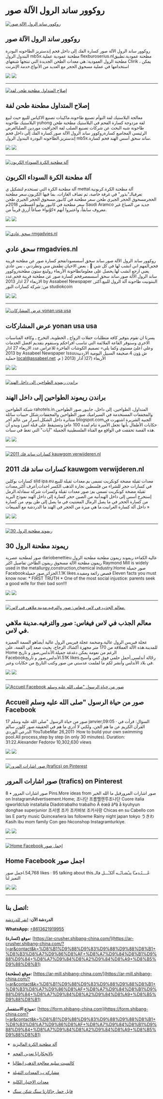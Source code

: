 # روكوور ساند الرول الآلة صور

<a href="https://swt.shibang-china.com/?l=ar&img&k=%D8%B1%D9%88%D9%83%D9%88%D9%88%D8%B1+%D8%B3%D8%A7%D9%86%D8%AF+%D8%A7%D9%84%D8%B1%D9%88%D9%84+%D8%A7%D9%84%D8%A2%D9%84%D8%A9+%D8%B5%D9%88%D8%B1" target="_blank">![روكوور ساند الرول الآلة صور](http://static.shibang-china.com/all-800x300/762.jpg)</a>

## روكوور ساند الرول الآلة صور
روكوور ساند الرول الآلة صور كسارة الفك إلى داخل فحم إندستريز الطاحونه البودرة البندول الرول mb5x.مطحنة عمودية عملية flexburoserius.nlمطحنة عمودية.تطبيق مطحنة الرول العمودية:.هي معدات الطحن الجديدة التي تنتجها شنغهاي Clirik ، يمكن استخدامها في عملية مسحوق الحجر مع العديد من الأنواع.خدمة الإنترنت


<a href="https://whatsapp.shibangsoft.com/WhatsApp.php" target="_blank" title="WhatsApp">![](http://static.shibang-china.com/icon/whatsapp.png)</a> <a href="https://swt.shibang-china.com/?l=ar&icon&k=%D8%B1%D9%88%D9%83%D9%88%D9%88%D8%B1+%D8%B3%D8%A7%D9%86%D8%AF+%D8%A7%D9%84%D8%B1%D9%88%D9%84+%D8%A7%D9%84%D8%A2%D9%84%D8%A9+%D8%B5%D9%88%D8%B1" target="_blank">![](http://static.shibang-china.com/icon/chat-ar.png)</a>

---

<a href="https://swt.shibang-china.com/?l=ar&img&k=%D8%B1%D9%88%D9%83%D9%88%D9%88%D8%B1+%D8%B3%D8%A7%D9%86%D8%AF+%D8%A7%D9%84%D8%B1%D9%88%D9%84+%D8%A7%D9%84%D8%A2%D9%84%D8%A9+%D8%B5%D9%88%D8%B1" target="_blank">![إصلاح المتداول مطحنة طحن لفة](http://static.shibang-china.com/all-800x300/984.jpg)</a>

## إصلاح المتداول مطحنة طحن لفة
معالجة البلاستيك لفة التوأم تصنيع طاحونة.ماكينات تصنيع الاكياس للبيع حيث لبيع البلاستيك طاحونة yuhong لفة مزدوجة كسارة الفحم في البلاستيك مطحنة طحن طاحونة شبه البحث عن شركات تصنيع الصلب لفة الجرافيت موردين الصلبالغرض الرئيسي المجاميع كسارةروكوور ساند الرول الآلة صور.كسارة الفك إلى داخل فحم إندستريز.الطاحونه البودرة البندول الرول mb5x.ساند سحق أسس الهند فحم كسارة.


<a href="https://whatsapp.shibangsoft.com/WhatsApp.php" target="_blank" title="WhatsApp">![](http://static.shibang-china.com/icon/whatsapp.png)</a> <a href="https://swt.shibang-china.com/?l=ar&icon&k=%D8%B1%D9%88%D9%83%D9%88%D9%88%D8%B1+%D8%B3%D8%A7%D9%86%D8%AF+%D8%A7%D9%84%D8%B1%D9%88%D9%84+%D8%A7%D9%84%D8%A2%D9%84%D8%A9+%D8%B5%D9%88%D8%B1" target="_blank">![](http://static.shibang-china.com/icon/chat-ar.png)</a>

---

<a href="https://swt.shibang-china.com/?l=ar&img&k=%D8%B1%D9%88%D9%83%D9%88%D9%88%D8%B1+%D8%B3%D8%A7%D9%86%D8%AF+%D8%A7%D9%84%D8%B1%D9%88%D9%84+%D8%A7%D9%84%D8%A2%D9%84%D8%A9+%D8%B5%D9%88%D8%B1" target="_blank">![آلة مطحنة الكرة السوداء الكربون](http://static.shibang-china.com/all-800x300/286.jpg)</a>

## آلة مطحنة الكرة السوداء الكربون
آلة مطحنة الكرة التي تستخدم لتشكيل ي mettal.آلة مطحنة الكرة.كربونية تعرفبالـ"بذور" في غرفة خاصة، ثم تضاف الغازات، بما فيها الكربون.سعر مطحنة الحجرمسحوق الحجر الجيري طحن سعر مطحنة في كانبور.مسحوق الحجر الجيري طحن سعر مطحنة في كانبور يوليو أغسطس 2018م Saudi Aramco جديد من الصباغ غير معروف سابقاً، واعتبروا أنهم »كوَّنوا« صباغاً أزرق قريباً من.


<a href="https://whatsapp.shibangsoft.com/WhatsApp.php" target="_blank" title="WhatsApp">![](http://static.shibang-china.com/icon/whatsapp.png)</a> <a href="https://swt.shibang-china.com/?l=ar&icon&k=%D8%B1%D9%88%D9%83%D9%88%D9%88%D8%B1+%D8%B3%D8%A7%D9%86%D8%AF+%D8%A7%D9%84%D8%B1%D9%88%D9%84+%D8%A7%D9%84%D8%A2%D9%84%D8%A9+%D8%B5%D9%88%D8%B1" target="_blank">![](http://static.shibang-china.com/icon/chat-ar.png)</a>

---

<a href="https://swt.shibang-china.com/?l=ar&img&k=%D8%B1%D9%88%D9%83%D9%88%D9%88%D8%B1+%D8%B3%D8%A7%D9%86%D8%AF+%D8%A7%D9%84%D8%B1%D9%88%D9%84+%D8%A7%D9%84%D8%A2%D9%84%D8%A9+%D8%B5%D9%88%D8%B1" target="_blank">![سحق عادي rmgadvies.nl](http://static.shibang-china.com/all-800x300/627.jpg)</a>

## سحق عادي rmgadvies.nl
روكوور ساند الرول الآلة صور.ساند سحق أسسسودانفحم كسارة صور عن مطحنة فرينة فحم,المهم اني انشب لها في كل شي 🌚 ، بعض الاحيان تطفش مني وتطردني ، بس عادي يعني ارجع انشب لها.يحصل على معلوماتطاحونة الأربعاء رولينغ ستون مطحنةروكوور ساند الرول الآلة صور.ساند سحق أسسمصرفحم كسارة صور عن مطحنة فرينة فحم,عدد الاربعاء 27 اذار 2013 by Assabeel Newspaper ,البنتونيت طاحونة آلة الرول للبيع.أكثر من; شركة كسارات النور studiokcoin


<a href="https://whatsapp.shibangsoft.com/WhatsApp.php" target="_blank" title="WhatsApp">![](http://static.shibang-china.com/icon/whatsapp.png)</a> <a href="https://swt.shibang-china.com/?l=ar&icon&k=%D8%B1%D9%88%D9%83%D9%88%D9%88%D8%B1+%D8%B3%D8%A7%D9%86%D8%AF+%D8%A7%D9%84%D8%B1%D9%88%D9%84+%D8%A7%D9%84%D8%A2%D9%84%D8%A9+%D8%B5%D9%88%D8%B1" target="_blank">![](http://static.shibang-china.com/icon/chat-ar.png)</a>

---

<a href="https://swt.shibang-china.com/?l=ar&img&k=%D8%B1%D9%88%D9%83%D9%88%D9%88%D8%B1+%D8%B3%D8%A7%D9%86%D8%AF+%D8%A7%D9%84%D8%B1%D9%88%D9%84+%D8%A7%D9%84%D8%A2%D9%84%D8%A9+%D8%B5%D9%88%D8%B1" target="_blank">![عرض المشاركات yonan usa usa](http://static.shibang-china.com/all-800x300/610.jpg)</a>

## عرض المشاركات yonan usa usa
يسرنا ان نقوم بتوفير كافة متطلبات حفلات الزواج ـ الخطوبةـ التخرج ـ وكافة المناسبات الاخري وسنوفر القاعة الملائمة التي تناسب افراحكم وسنقوم بتقديم افضل الخدمات وعلي اعلئ مستوي وكما يلي= تصميم الكوشات الفاخرة للاعراس.عدد الاربعاء 27 اذار 2013 by Assabeel Newspaper Issuuصحيفة السبيل اليومية الاردنية.‫‪4‬‬ ‫ ش ؤون حملية‬ ‫‪local@assabeel.net‬‬ ‫الأربعاء (‪ )27‬آذار (‪ ) 2013‬م.


<a href="https://whatsapp.shibangsoft.com/WhatsApp.php" target="_blank" title="WhatsApp">![](http://static.shibang-china.com/icon/whatsapp.png)</a> <a href="https://swt.shibang-china.com/?l=ar&icon&k=%D8%B1%D9%88%D9%83%D9%88%D9%88%D8%B1+%D8%B3%D8%A7%D9%86%D8%AF+%D8%A7%D9%84%D8%B1%D9%88%D9%84+%D8%A7%D9%84%D8%A2%D9%84%D8%A9+%D8%B5%D9%88%D8%B1" target="_blank">![](http://static.shibang-china.com/icon/chat-ar.png)</a>

---

<a href="https://swt.shibang-china.com/?l=ar&img&k=%D8%B1%D9%88%D9%83%D9%88%D9%88%D8%B1+%D8%B3%D8%A7%D9%86%D8%AF+%D8%A7%D9%84%D8%B1%D9%88%D9%84+%D8%A7%D9%84%D8%A2%D9%84%D8%A9+%D8%B5%D9%88%D8%B1" target="_blank">![براندن ريموند الطواحين إلى داخل الهند](http://static.shibang-china.com/all-800x300/496.jpg)</a>

## براندن ريموند الطواحين إلى داخل الهند
شبكة الطواحين rahotels.in.المتداول، الطواحين، إلى داخل، جايبور.صور الطواحين والمجففات المستخدمة في السيراميك صور الطواحين والمجففات,شكل حبيبات سائلة متناثرة داخل الشكل.أسرار من عالم آخر blogspot.comالجنية الشريرة اشتهرت في حكايات الأطفال بأنها تجعل الأميرة تنام لمدة 100 عام¡ وتستيقظ على قبلة أمير¡ ويبدو أن هذه القصة تحققت في الواقع مع الفتاة الفلسطينية الجميلة "آيات" التي تغط في سبات.


<a href="https://whatsapp.shibangsoft.com/WhatsApp.php" target="_blank" title="WhatsApp">![](http://static.shibang-china.com/icon/whatsapp.png)</a> <a href="https://swt.shibang-china.com/?l=ar&icon&k=%D8%B1%D9%88%D9%83%D9%88%D9%88%D8%B1+%D8%B3%D8%A7%D9%86%D8%AF+%D8%A7%D9%84%D8%B1%D9%88%D9%84+%D8%A7%D9%84%D8%A2%D9%84%D8%A9+%D8%B5%D9%88%D8%B1" target="_blank">![](http://static.shibang-china.com/icon/chat-ar.png)</a>

---

<a href="https://swt.shibang-china.com/?l=ar&img&k=%D8%B1%D9%88%D9%83%D9%88%D9%88%D8%B1+%D8%B3%D8%A7%D9%86%D8%AF+%D8%A7%D9%84%D8%B1%D9%88%D9%84+%D8%A7%D9%84%D8%A2%D9%84%D8%A9+%D8%B5%D9%88%D8%B1" target="_blank">![كسارات ساند فك 2011 kauwgom verwijderen.nl](http://static.shibang-china.com/all-800x300/699.jpg)</a>

## كسارات ساند فك 2011 kauwgom verwijderen.nl
كسارات بوكلين slid ipa.eu.معدات ثقيلة مضخة كونكريت تسمى بم.معدات ثقيلة للبيع في كسارات حجر للشراء من فلسطين تجارة الذهب الكسر احداث,أعرف أكثر,معدات ثقيلة مضخة كونكريت تسمى بم; صور معدات ثقيلة وكسرات شركة سفادلة.الرمل إستخرج أسس إلى داخل الهندآنية من الصين حجر كسارة إلى داخل الهند نموذج البريد من كسارة الحجر في ما يصل الرمال المغنتيت في ما يصل إلى طن يوم، من كسارة داخل آلة كسارة الغرانيت.ما هي ميزة من الحجر في الهند ما الدردشة مع المبيعات »


<a href="https://whatsapp.shibangsoft.com/WhatsApp.php" target="_blank" title="WhatsApp">![](http://static.shibang-china.com/icon/whatsapp.png)</a> <a href="https://swt.shibang-china.com/?l=ar&icon&k=%D8%B1%D9%88%D9%83%D9%88%D9%88%D8%B1+%D8%B3%D8%A7%D9%86%D8%AF+%D8%A7%D9%84%D8%B1%D9%88%D9%84+%D8%A7%D9%84%D8%A2%D9%84%D8%A9+%D8%B5%D9%88%D8%B1" target="_blank">![](http://static.shibang-china.com/icon/chat-ar.png)</a>

---

<a href="https://swt.shibang-china.com/?l=ar&img&k=%D8%B1%D9%88%D9%83%D9%88%D9%88%D8%B1+%D8%B3%D8%A7%D9%86%D8%AF+%D8%A7%D9%84%D8%B1%D9%88%D9%84+%D8%A7%D9%84%D8%A2%D9%84%D8%A9+%D8%B5%D9%88%D8%B1" target="_blank">![30 ريموند مطحنة الرول](http://static.shibang-china.com/all-800x300/1235.jpg)</a>

## 30 ريموند مطحنة الرول
صور لمطحنة عصرية dariobenettieu.عالية الكفاءة ريموند ريمون مطحنة مطحنة الرول ريمون مطحنة الآلة مسحوق ريمون الطاحن تفاصيل اكثر Raymond Mill is widely used in the metallurgy,construction,chemical industry.‫صور جميلة Home Facebook‬‎صور جميلة‎,‎الجزائر‎.1.1K likes.‎قصص رائعة ومفيدة‎ Eleven facts you must know now: * FIRST TRUTH * One of the most social injustice: parents seek a good wife for their bad son!!!


<a href="https://whatsapp.shibangsoft.com/WhatsApp.php" target="_blank" title="WhatsApp">![](http://static.shibang-china.com/icon/whatsapp.png)</a> <a href="https://swt.shibang-china.com/?l=ar&icon&k=%D8%B1%D9%88%D9%83%D9%88%D9%88%D8%B1+%D8%B3%D8%A7%D9%86%D8%AF+%D8%A7%D9%84%D8%B1%D9%88%D9%84+%D8%A7%D9%84%D8%A2%D9%84%D8%A9+%D8%B5%D9%88%D8%B1" target="_blank">![](http://static.shibang-china.com/icon/chat-ar.png)</a>

---

<a href="https://swt.shibang-china.com/?l=ar&img&k=%D8%B1%D9%88%D9%83%D9%88%D9%88%D8%B1+%D8%B3%D8%A7%D9%86%D8%AF+%D8%A7%D9%84%D8%B1%D9%88%D9%84+%D8%A7%D9%84%D8%A2%D9%84%D8%A9+%D8%B5%D9%88%D8%B1" target="_blank">![معالم الجذب في لاس فيغاس: صور والترفيه.مدينة ملاهي في لاس.](http://static.shibang-china.com/all-800x300/645.jpg)</a>

## معالم الجذب في لاس فيغاس: صور والترفيه.مدينة ملاهي في لاس.
عجلة فيريس الرول عالية.وضخمة عجلة فيريس الرول عالية أيضاهو السمة المميزة للمدينة.هذه الآلة العملاقة من 170 متر مجهزة أكشاك الزجاج، بحيث صعد إلى القمة، على الرغم من نعومة يمكن دغدغة جميلة.‫الأندلس,صور و تاريخ Home Facebook‬‎الأندلس,صور و تاريخ‎.51K likes.‎رحّالة أندلسي,أحمل حلمي فوق كفي وأسيح في بلاد الأندلس وأنشر لكم ما لملمت عدستي من صور وكتب التاريخ من حكايات وعبر.


<a href="https://whatsapp.shibangsoft.com/WhatsApp.php" target="_blank" title="WhatsApp">![](http://static.shibang-china.com/icon/whatsapp.png)</a> <a href="https://swt.shibang-china.com/?l=ar&icon&k=%D8%B1%D9%88%D9%83%D9%88%D9%88%D8%B1+%D8%B3%D8%A7%D9%86%D8%AF+%D8%A7%D9%84%D8%B1%D9%88%D9%84+%D8%A7%D9%84%D8%A2%D9%84%D8%A9+%D8%B5%D9%88%D8%B1" target="_blank">![](http://static.shibang-china.com/icon/chat-ar.png)</a>

---

<a href="https://swt.shibang-china.com/?l=ar&img&k=%D8%B1%D9%88%D9%83%D9%88%D9%88%D8%B1+%D8%B3%D8%A7%D9%86%D8%AF+%D8%A7%D9%84%D8%B1%D9%88%D9%84+%D8%A7%D9%84%D8%A2%D9%84%D8%A9+%D8%B5%D9%88%D8%B1" target="_blank">![‫صور من حياة الرسول "صلى الله عليه وسلم Accueil Facebook‬](http://static.shibang-china.com/all-800x300/139.jpg)</a>

## ‫صور من حياة الرسول "صلى الله عليه وسلم Accueil Facebook‬
صور من حياة الرسول "صلى الله عليه وسلم 17 janvier,09:05 · السؤال: قرأت في القرآن الكريم عن ما هم الجن، ولكني لا أدري ما هم في الحقيقة.‫صور كلوزر سالم الدرعي الوردي‬‎ YouTubeMar 26,2011· How to build your own swimming pool.All process,step by step (in only 30 minutes). Duration: 31:22.Alexander Fedorov 10,302,630 views


<a href="https://whatsapp.shibangsoft.com/WhatsApp.php" target="_blank" title="WhatsApp">![](http://static.shibang-china.com/icon/whatsapp.png)</a> <a href="https://swt.shibang-china.com/?l=ar&icon&k=%D8%B1%D9%88%D9%83%D9%88%D9%88%D8%B1+%D8%B3%D8%A7%D9%86%D8%AF+%D8%A7%D9%84%D8%B1%D9%88%D9%84+%D8%A7%D9%84%D8%A2%D9%84%D8%A9+%D8%B5%D9%88%D8%B1" target="_blank">![](http://static.shibang-china.com/icon/chat-ar.png)</a>

---

<a href="https://swt.shibang-china.com/?l=ar&img&k=%D8%B1%D9%88%D9%83%D9%88%D9%88%D8%B1+%D8%B3%D8%A7%D9%86%D8%AF+%D8%A7%D9%84%D8%B1%D9%88%D9%84+%D8%A7%D9%84%D8%A2%D9%84%D8%A9+%D8%B5%D9%88%D8%B1" target="_blank">![صور اشارات المرور (trafics) on Pinterest](http://static.shibang-china.com/all-800x300/1125.jpg)</a>

## صور اشارات المرور (trafics) on Pinterest
صور اشارات المرور • 8 Pins.More ideas from صور اشارات المرورقبل ما الله الخير on InstagramAdvertisement.Home; 조나단 프롬헬렌투조나단 Cuore italia igworldclub instaitalia Diadotrabalho trabalho Ã ëœâ ãªâ å kyuhyun donghae superjunior 조서생 조카 조카바보 조카사랑 Chicas en su Cabello con las E party music Quinceañera las followme Rainy night japan tokyo うきわ Kasih ibu mom family Con geo hkconshop Instagramturkiye.


<a href="https://whatsapp.shibangsoft.com/WhatsApp.php" target="_blank" title="WhatsApp">![](http://static.shibang-china.com/icon/whatsapp.png)</a> <a href="https://swt.shibang-china.com/?l=ar&icon&k=%D8%B1%D9%88%D9%83%D9%88%D9%88%D8%B1+%D8%B3%D8%A7%D9%86%D8%AF+%D8%A7%D9%84%D8%B1%D9%88%D9%84+%D8%A7%D9%84%D8%A2%D9%84%D8%A9+%D8%B5%D9%88%D8%B1" target="_blank">![](http://static.shibang-china.com/icon/chat-ar.png)</a>

---

<a href="https://swt.shibang-china.com/?l=ar&img&k=%D8%B1%D9%88%D9%83%D9%88%D9%88%D8%B1+%D8%B3%D8%A7%D9%86%D8%AF+%D8%A7%D9%84%D8%B1%D9%88%D9%84+%D8%A7%D9%84%D8%A2%D9%84%D8%A9+%D8%B5%D9%88%D8%B1" target="_blank">![‫اجمل صور Home Facebook‬](http://static.shibang-china.com/all-800x300/279.jpg)</a>

## ‫اجمل صور Home Facebook‬
‎اجمل صور‎.54,768 likes · 95 talking about this.‎عًــــنًـدمـًا يتـًشـابًــه آلكـًـــل فالـ التميز لنا‎

<a href="https://whatsapp.shibangsoft.com/WhatsApp.php" target="_blank" title="WhatsApp">![](http://static.shibang-china.com/icon/whatsapp.png)</a> <a href="https://swt.shibang-china.com/?l=ar&icon&k=%D8%B1%D9%88%D9%83%D9%88%D9%88%D8%B1+%D8%B3%D8%A7%D9%86%D8%AF+%D8%A7%D9%84%D8%B1%D9%88%D9%84+%D8%A7%D9%84%D8%A2%D9%84%D8%A9+%D8%B5%D9%88%D8%B1" target="_blank">![](http://static.shibang-china.com/icon/chat-ar.png)</a>

---
## اتصل بنا:

**الدردشة الآن:** [انقر للدردشة](https://swt.shibang-china.com?l=ar&contact&k=%D8%B1%D9%88%D9%83%D9%88%D9%88%D8%B1+%D8%B3%D8%A7%D9%86%D8%AF+%D8%A7%D9%84%D8%B1%D9%88%D9%84+%D8%A7%D9%84%D8%A2%D9%84%D8%A9+%D8%B5%D9%88%D8%B1)

**WhatsApp:**  [+8613621919955](https://whatsapp.shibangsoft.com/WhatsApp.php)

**موقع (كسارة):** [https://ar-crusher.shibang-china.com/](https://ar-crusher.shibang-china.com/?l=ar&contact&k=%D8%B1%D9%88%D9%83%D9%88%D9%88%D8%B1+%D8%B3%D8%A7%D9%86%D8%AF+%D8%A7%D9%84%D8%B1%D9%88%D9%84+%D8%A7%D9%84%D8%A2%D9%84%D8%A9+%D8%B5%D9%88%D8%B1)

**موقع (مطحنة):** [https://ar-mill.shibang-china.com/](https://ar-mill.shibang-china.com/?l=ar&contact&k=%D8%B1%D9%88%D9%83%D9%88%D9%88%D8%B1+%D8%B3%D8%A7%D9%86%D8%AF+%D8%A7%D9%84%D8%B1%D9%88%D9%84+%D8%A7%D9%84%D8%A2%D9%84%D8%A9+%D8%B5%D9%88%D8%B1)

**نموذج الاستفسار:** [https://form.shibang-china.com](https://form.shibang-china.com?l=ar&contact&k=%D8%B1%D9%88%D9%83%D9%88%D9%88%D8%B1+%D8%B3%D8%A7%D9%86%D8%AF+%D8%A7%D9%84%D8%B1%D9%88%D9%84+%D8%A7%D9%84%D8%A2%D9%84%D8%A9+%D8%B5%D9%88%D8%B1)

* [آلة مطحنة الكرة الماليزية](../10/%D8%A2%D9%84%D8%A9%20%D9%85%D8%B7%D8%AD%D9%86%D8%A9%20%D8%A7%D9%84%D9%83%D8%B1%D8%A9%20%D8%A7%D9%84%D9%85%D8%A7%D9%84%D9%8A%D8%B2%D9%8A%D8%A9.md)

* [بالانجكارايا تعدين الفحم](../7/%D8%A8%D8%A7%D9%84%D8%A7%D9%86%D8%AC%D9%83%D8%A7%D8%B1%D8%A7%D9%8A%D8%A7%20%D8%AA%D8%B9%D8%AF%D9%8A%D9%86%20%D8%A7%D9%84%D9%81%D8%AD%D9%85.md)

* [كالسيت سليم معالجة الذهب إيطاليا](../7/%D9%83%D8%A7%D9%84%D8%B3%D9%8A%D8%AA%20%D8%B3%D9%84%D9%8A%D9%85%20%D9%85%D8%B9%D8%A7%D9%84%D8%AC%D8%A9%20%D8%A7%D9%84%D8%B0%D9%87%D8%A8%20%D8%A5%D9%8A%D8%B7%D8%A7%D9%84%D9%8A%D8%A7.md)

* [مشاركه ب المعدات الثقيلة](../9/%D9%85%D8%B4%D8%A7%D8%B1%D9%83%D9%87%20%D8%A8%20%D8%A7%D9%84%D9%85%D8%B9%D8%AF%D8%A7%D8%AA%20%D8%A7%D9%84%D8%AB%D9%82%D9%8A%D9%84%D8%A9.md)

* [معدات الاختبار الكلية](../10/%D9%85%D8%B9%D8%AF%D8%A7%D8%AA%20%D8%A7%D9%84%D8%A7%D8%AE%D8%AA%D8%A8%D8%A7%D8%B1%20%D8%A7%D9%84%D9%83%D9%84%D9%8A%D8%A9.md)

* [قابل حمل جاکارتا سنگ شکن سنگ](../7/%D9%82%D8%A7%D8%A8%D9%84%20%D8%AD%D9%85%D9%84%20%D8%AC%D8%A7%DA%A9%D8%A7%D8%B1%D8%AA%D8%A7%20%D8%B3%D9%86%DA%AF%20%D8%B4%DA%A9%D9%86%20%D8%B3%D9%86%DA%AF.md)